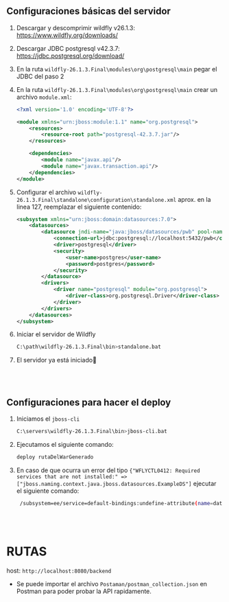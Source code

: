 ## Configuraciones básicas del servidor

1. Descargar y descomprimir wildfly v26.1.3: https://www.wildfly.org/downloads/

2. Descargar JDBC postgresql v42.3.7: https://jdbc.postgresql.org/download/

3. En la ruta `wildfly-26.1.3.Final\modules\org\postgresql\main` pegar el JDBC del paso 2

4. En la ruta `wildfly-26.1.3.Final\modules\org\postgresql\main` crear un archivo `module.xml`: 
    ```xml
    <?xml version='1.0' encoding='UTF-8'?> 
 
    <module xmlns="urn:jboss:module:1.1" name="org.postgresql"> 
        <resources> 
            <resource-root path="postgresql-42.3.7.jar"/> 
        </resources> 
 
        <dependencies> 
            <module name="javax.api"/> 
            <module name="javax.transaction.api"/> 
        </dependencies> 
    </module> 
    ```
	
5. Configurar el archivo `wildfly-26.1.3.Final\standalone\configuration\standalone.xml` aprox. en la linea 127, reemplazar el siguiente contenido:
    ```xml
    <subsystem xmlns="urn:jboss:domain:datasources:7.0">
        <datasources>
            <datasource jndi-name="java:jboss/datasources/pwb" pool-name="pwd" enabled="true" use-java-context="true" statistics-enabled="${wildfly.datasources.statistics-enabled:${wildfly.statistics-enabled:false}}">
                <connection-url>jdbc:postgresql://localhost:5432/pwb</connection-url>
                <driver>postgresql</driver>
                <security>
                    <user-name>postgres</user-name>
                    <password>postgres</password>
                </security>
            </datasource>
            <drivers>
                <driver name="postgresql" module="org.postgresql"> 
                    <driver-class>org.postgresql.Driver</driver-class> 
                </driver> 
            </drivers>
        </datasources>
    </subsystem>
    ```

6. Iniciar el servidor de Wildfly 
   ```sh
   C:\path\wildfly-26.1.3.Final\bin>standalone.bat
   ```

7. El servidor ya está iniciado🚀

</br>
</br>


## Configuraciones para hacer el deploy

1. Iniciamos el `jboss-cli`
   ```sh
   C:\servers\wildfly-26.1.3.Final\bin>jboss-cli.bat
   ```

2. Ejecutamos el siguiente comando:
   ```sh
   deploy rutaDelWarGenerado
   ```

3. En caso de que ocurra un error del tipo `{"WFLYCTL0412: Required services that are not installed:" => ["jboss.naming.context.java.jboss.datasources.ExampleDS"]` ejecutar el siguiente comando:
   ```sh
    /subsystem=ee/service=default-bindings:undefine-attribute(name=datasource)
   ```

</br>
</br>

# RUTAS
host: `http://localhost:8080/backend`

+ Se puede importar el archivo `Postaman/postman_collection.json` en Postman para poder probar la API rapidamente.

<!-- ## Rutas de la API cliente
+ `GET` /cliente
+ `GET` /cliente/all
+ `GET` /cliente/find/{id}
+ `POST` /cliente/add
+ `PUT` /cliente/update
+ `DELETE` /cliente/delete/{id}

## Rutas de la API premio
+ `GET` /premio
+ `GET` /premio/all
+ `GET` /premio/find/{id}
+ `POST` /premio/add
+ `PUT` /premio/update
+ `DELETE` /premio/delete/{id} -->
